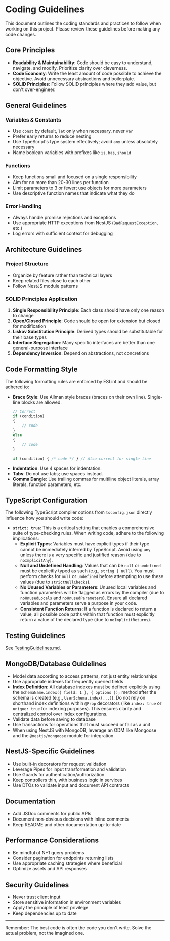 # Coding Guidelines

This document outlines the coding standards and practices to follow when working on this project. Please review these guidelines before making any code changes.

## Core Principles

- **Readability & Maintainability**: Code should be easy to understand, navigate, and modify. Prioritize clarity over cleverness.
- **Code Economy**: Write the least amount of code possible to achieve the objective. Avoid unnecessary abstractions and boilerplate.
- **SOLID Principles**: Follow SOLID principles where they add value, but don't over-engineer.

## General Guidelines

### Variables & Constants

- Use `const` by default, `let` only when necessary, never `var`
- Prefer early returns to reduce nesting
- Use TypeScript's type system effectively; avoid `any` unless absolutely necessary
- Name boolean variables with prefixes like `is`, `has`, `should`

### Functions

- Keep functions small and focused on a single responsibility
- Aim for no more than 20-30 lines per function
- Limit parameters to 3 or fewer; use objects for more parameters
- Use descriptive function names that indicate what they do

### Error Handling

- Always handle promise rejections and exceptions
- Use appropriate HTTP exceptions from NestJS (`BadRequestException`, etc.)
- Log errors with sufficient context for debugging

## Architecture Guidelines

### Project Structure

- Organize by feature rather than technical layers
- Keep related files close to each other
- Follow NestJS module patterns

### SOLID Principles Application

1. **Single Responsibility Principle**: Each class should have only one reason to change
2. **Open/Closed Principle**: Code should be open for extension but closed for modification
3. **Liskov Substitution Principle**: Derived types should be substitutable for their base types
4. **Interface Segregation**: Many specific interfaces are better than one general-purpose interface
5. **Dependency Inversion**: Depend on abstractions, not concretions

## Code Formatting Style

The following formatting rules are enforced by ESLint and should be adhered to:

- **Brace Style**: Use Allman style braces (braces on their own line). Single-line blocks are allowed.
  ```javascript
  // Correct
  if (condition)
  {
      // code
  }
  else
  {
      // code
  }

  if (condition) { /* code */ } // Also correct for single line
  ```
- **Indentation**: Use 4 spaces for indentation.
- **Tabs**: Do not use tabs; use spaces instead.
- **Comma Dangle**: Use trailing commas for multiline object literals, array literals, function parameters, etc.

## TypeScript Configuration

The following TypeScript compiler options from `tsconfig.json` directly influence how you should write code:

- **`strict: true`**: This is a critical setting that enables a comprehensive suite of type-checking rules. When writing code, adhere to the following implications:
    - **Explicit Types**: Variables must have explicit types if their type cannot be immediately inferred by TypeScript. Avoid using `any` unless there is a very specific and justified reason (due to `noImplicitAny`).
    - **Null and Undefined Handling**: Values that can be `null` or `undefined` must be explicitly typed as such (e.g., `string | null`). You must perform checks for `null` or `undefined` before attempting to use these values (due to `strictNullChecks`).
    - **No Unused Variables or Parameters**: Unused local variables and function parameters will be flagged as errors by the compiler (due to `noUnusedLocals` and `noUnusedParameters`). Ensure all declared variables and parameters serve a purpose in your code.
    - **Consistent Function Returns**: If a function is declared to return a value, all possible code paths within that function must explicitly return a value of the declared type (due to `noImplicitReturns`).


## Testing Guidelines

See [TestingGuidelines.md](./TestingGuidelines.md).

## MongoDB/Database Guidelines

- Model data according to access patterns, not just entity relationships
- Use appropriate indexes for frequently queried fields
- **Index Definition**: All database indexes must be defined explicitly using the `SchemaName.index({ field: 1 }, { options });` method after the schema is created (e.g., `UserSchema.index(...)`). Do not rely on shorthand index definitions within `@Prop` decorators (like `index: true` or `unique: true` for indexing purposes). This ensures clarity and centralized control over index configurations.
- Validate data before saving to database
- Use transactions for operations that must succeed or fail as a unit
- When using NestJS with MongoDB, leverage an ODM like Mongoose and the `@nestjs/mongoose` module for integration.

## NestJS-Specific Guidelines

- Use built-in decorators for request validation
- Leverage Pipes for input transformation and validation
- Use Guards for authentication/authorization
- Keep controllers thin, with business logic in services
- Use DTOs to validate input and document API contracts

## Documentation

- Add JSDoc comments for public APIs
- Document non-obvious decisions with inline comments
- Keep README and other documentation up-to-date

## Performance Considerations

- Be mindful of N+1 query problems
- Consider pagination for endpoints returning lists
- Use appropriate caching strategies where beneficial
- Optimize assets and API responses

## Security Guidelines

- Never trust client input
- Store sensitive information in environment variables
- Apply the principle of least privilege
- Keep dependencies up to date

---

Remember: The best code is often the code you don't write. Solve the actual problem, not the imagined one.
